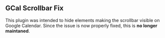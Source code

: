 GCal Scrollbar Fix
------------------

This plugin was intended to hide elements making the scrollbar visible on Google Calendar. Since the issue is now properly fixed, this is __no longer maintaned__.
